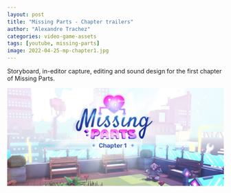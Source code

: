 ```yaml
---
layout: post
title: "Missing Parts - Chapter trailers"
author: "Alexandre Trachez"
categories: video-game-assets
tags: [youtube, missing-parts]
image: 2022-04-25-mp-chapter1.jpg
---
```


Storyboard, in-editor capture, editing and sound design for the first chapter of Missing Parts.

[![MissingParts - Chapter 1](../assets/img/2022-04-25-mp-chapter1.jpg)](https://www.youtube.com/watch?v=JcLWKkyappc)
